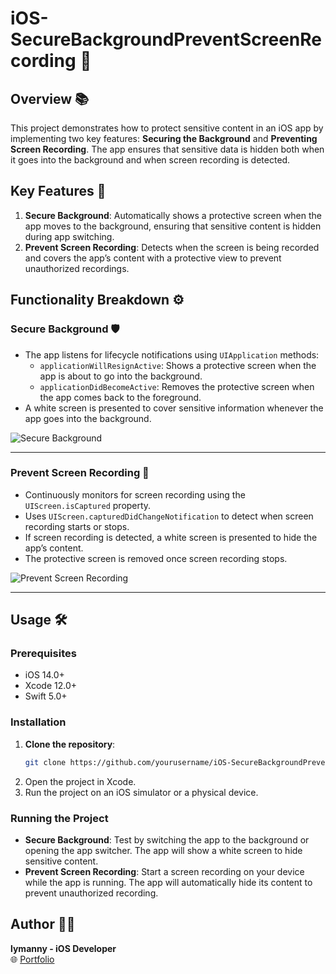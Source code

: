 
# iOS-SecureBackgroundPreventScreenRecording 🚀

## Overview 📚
This project demonstrates how to protect sensitive content in an iOS app by implementing two key features: **Securing the Background** and **Preventing Screen Recording**. The app ensures that sensitive data is hidden both when it goes into the background and when screen recording is detected.

## Key Features 🔑
1. **Secure Background**: Automatically shows a protective screen when the app moves to the background, ensuring that sensitive content is hidden during app switching.
2. **Prevent Screen Recording**: Detects when the screen is being recorded and covers the app’s content with a protective view to prevent unauthorized recordings.

## Functionality Breakdown ⚙️

### Secure Background 🛡️
- The app listens for lifecycle notifications using `UIApplication` methods:
  - `applicationWillResignActive`: Shows a protective screen when the app is about to go into the background.
  - `applicationDidBecomeActive`: Removes the protective screen when the app comes back to the foreground.
- A white screen is presented to cover sensitive information whenever the app goes into the background.

![Secure Background](https://github.com/user-attachments/assets/325bc842-68e5-4f99-ae41-cef217d0298c)

---

### Prevent Screen Recording 🎥
- Continuously monitors for screen recording using the `UIScreen.isCaptured` property.
- Uses `UIScreen.capturedDidChangeNotification` to detect when screen recording starts or stops.
- If screen recording is detected, a white screen is presented to hide the app’s content.
- The protective screen is removed once screen recording stops.

![Prevent Screen Recording](https://github.com/user-attachments/assets/3c40e8c6-e108-4c0d-b862-083efd65f6b2)

---

## Usage 🛠️
### Prerequisites
- iOS 14.0+
- Xcode 12.0+
- Swift 5.0+

### Installation
1. **Clone the repository**:
    ```bash
    git clone https://github.com/yourusername/iOS-SecureBackgroundPreventScreenRecording.git
    ```
2. Open the project in Xcode.
3. Run the project on an iOS simulator or a physical device.

### Running the Project
- **Secure Background**: Test by switching the app to the background or opening the app switcher. The app will show a white screen to hide sensitive content.
- **Prevent Screen Recording**: Start a screen recording on your device while the app is running. The app will automatically hide its content to prevent unauthorized recording.

## Author 👩‍💻
**lymanny - iOS Developer**  
🌐 [Portfolio](https://lymanny.onrender.com)
